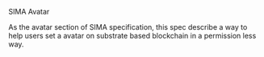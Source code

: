 SIMA Avatar

As the avatar section of SIMA specification, this spec describe a way to help users set a avatar on substrate based
blockchain in a permission less way.
